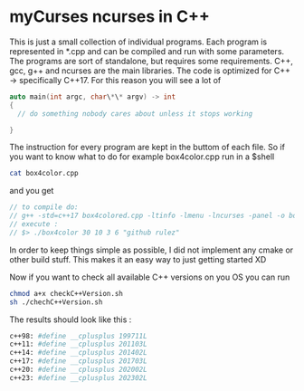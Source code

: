 # myCurses ncurses in C++

This is just a small collection of individual programs. Each program is represented in \*.cpp 
and can be compiled and run with some parameters. The programs are sort of standalone, but 
requires some requirements. C++, gcc, g++ and ncurses are the main libraries. 
The code is optimized for C++ -> specifically C++17. For this reason you will see a lot of 

```C++
auto main(int argc, char\*\* argv) -> int
{
  // do something nobody cares about unless it stops working 

}
```

The instruction for every program are kept in the buttom of each file. 
So if you want to know what to do for example box4color.cpp run in a $shell

```bash
cat box4color.cpp
```

and you get 

```C++
// to compile do: 
// g++ -std=c++17 box4colored.cpp -ltinfo -lmenu -lncurses -panel -o box4color 
// execute : 
// $> ./box4color 30 10 3 6 "github rulez"
```

In order to keep things simple as possible, I did not implement any cmake or other build stuff. 
This makes it an easy way to just getting started XD 

Now if you want to check all available C++ versions on you OS you can run 


```bash
chmod a+x checkC++Version.sh
sh ./chechC++Version.sh
```

The results should look like this : 

```bash 
c++98: #define __cplusplus 199711L
c++11: #define __cplusplus 201103L
c++14: #define __cplusplus 201402L
c++17: #define __cplusplus 201703L
c++20: #define __cplusplus 202002L
c++23: #define __cplusplus 202302L
```
